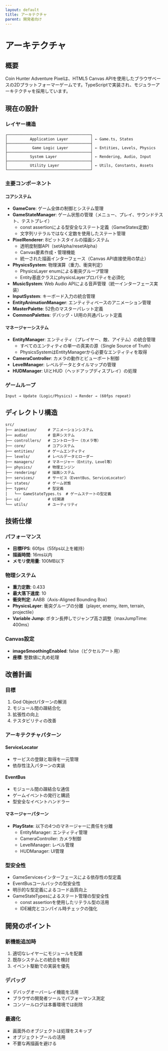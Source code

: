 ```yaml
---
layout: default
title: アーキテクチャ
parent: 開発者向け
---
```


# アーキテクチャ

## 概要

Coin Hunter Adventure Pixelは、HTML5 Canvas APIを使用したブラウザベースの2Dプラットフォーマーゲームです。TypeScriptで実装され、モジュラーアーキテクチャを採用しています。

## 現在の設計

### レイヤー構造

```
┌─────────────────────────────────────┐
│          Application Layer          │ ← Game.ts, States
├─────────────────────────────────────┤
│           Game Logic Layer          │ ← Entities, Levels, Physics
├─────────────────────────────────────┤
│          System Layer               │ ← Rendering, Audio, Input
├─────────────────────────────────────┤
│          Utility Layer              │ ← Utils, Constants, Assets
└─────────────────────────────────────┘
```

### 主要コンポーネント

#### コアシステム
- **GameCore**: ゲーム全体の制御とシステム管理
- **GameStateManager**: ゲーム状態の管理（メニュー、プレイ、サウンドテスト、テストプレイ）
  - const assertionによる型安全なステート定義（GameStates定数）
  - 文字列リテラルではなく定数を使用したステート管理
- **PixelRenderer**: 8ビットスタイルの描画システム
  - 透明度制御API（setAlpha/resetAlpha）
  - Canvas要素作成・管理機能
  - 統一された描画インターフェース（Canvas API直接使用の禁止）
- **PhysicsSystem**: 物理演算（重力、衝突判定）
  - PhysicsLayer enumによる衝突グループ管理
  - Entity基底クラスにphysicsLayerプロパティを必須化
- **MusicSystem**: Web Audio APIによる音声管理（統一インターフェース実装）
- **InputSystem**: キーボード入力の統合管理
- **EntityAnimationManager**: エンティティベースのアニメーション管理
- **MasterPalette**: 52色のマスターパレット定義
- **CommonPalettes**: デバッグ・UI用の共通パレット定義

#### マネージャーシステム
- **EntityManager**: エンティティ（プレイヤー、敵、アイテム）の統合管理
  - すべてのエンティティの単一の真実の源（Single Source of Truth）
  - PhysicsSystemはEntityManagerから必要なエンティティを取得
- **CameraController**: カメラの動作とビューポート制御
- **LevelManager**: レベルデータとタイルマップの管理
- **HUDManager**: UIとHUD（ヘッドアップディスプレイ）の処理

### ゲームループ

```
Input → Update (Logic/Physics) → Render → (60fps repeat)
```

## ディレクトリ構造

```
src/
├── animation/     # アニメーションシステム
├── audio/         # 音声システム
├── controllers/   # コントローラー（カメラ等）
├── core/          # コアシステム
├── entities/      # ゲームエンティティ
├── levels/        # レベルデータとローダー
├── managers/      # マネージャー（Entity、Level等）
├── physics/       # 物理エンジン
├── rendering/     # 描画システム
├── services/      # サービス（EventBus、ServiceLocator）
├── states/        # ゲーム状態
├── types/         # 型定義
│   └── GameStateTypes.ts  # ゲームステートの型定義
├── ui/            # UI関連
└── utils/         # ユーティリティ
```

## 技術仕様

### パフォーマンス
- **目標FPS**: 60fps（55fps以上を維持）
- **描画時間**: 16ms以内
- **メモリ使用量**: 100MB以下

### 物理システム
- **重力定数**: 0.433
- **最大落下速度**: 10
- **衝突判定**: AABB（Axis-Aligned Bounding Box）
- **PhysicsLayer**: 衝突グループの分離（player, enemy, item, terrain, projectile）
- **Variable Jump**: ボタン長押しでジャンプ高さ調整（maxJumpTime: 400ms）

### Canvas設定
- **imageSmoothingEnabled**: false（ピクセルアート用）
- **座標**: 整数値に丸め処理

## 改善計画

### 目標
1. God Objectパターンの解消
2. モジュール間の疎結合化
3. 拡張性の向上
4. テスタビリティの改善

### アーキテクチャパターン

#### ServiceLocator
- サービスの登録と取得を一元管理
- 依存性注入パターンの実装

#### EventBus
- モジュール間の疎結合な通信
- ゲームイベントの発行と購読
- 型安全なイベントハンドラー

#### マネージャーパターン
- **PlayState**: 以下の4つのマネージャーに責任を分離
  - EntityManager: エンティティ管理
  - CameraController: カメラ制御
  - LevelManager: レベル管理
  - HUDManager: UI管理

### 型安全性
- GameServicesインターフェースによる依存性の型定義
- EventBusコールバックの型安全性
- 明示的な型定義によるコード品質向上
- GameStateTypesによるステート管理の型安全性
  - const assertionを使用したリテラル型の活用
  - IDE補完とコンパイル時チェックの強化

## 開発のポイント

### 新機能追加時
1. 適切なレイヤーにモジュールを配置
2. 既存システムとの統合を検討
3. イベント駆動での実装を優先

### デバッグ
- デバッグオーバーレイ機能を活用
- ブラウザの開発者ツールでパフォーマンス測定
- コンソールログは本番環境では削除

### 最適化
- 画面外のオブジェクトは処理をスキップ
- オブジェクトプールの活用
- 不要な再描画を避ける